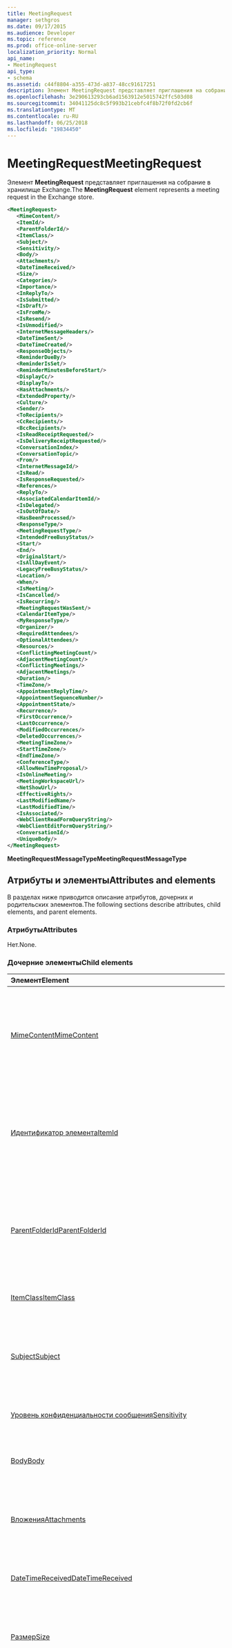 ```yaml
---
title: MeetingRequest
manager: sethgros
ms.date: 09/17/2015
ms.audience: Developer
ms.topic: reference
ms.prod: office-online-server
localization_priority: Normal
api_name:
- MeetingRequest
api_type:
- schema
ms.assetid: c44f8804-a355-473d-a837-48cc91617251
description: Элемент MeetingRequest представляет приглашения на собрание в хранилище Exchange.
ms.openlocfilehash: 3e290613293cb6ad1563912e5015742ffc503d08
ms.sourcegitcommit: 34041125dc8c5f993b21cebfc4f8b72f0fd2cb6f
ms.translationtype: MT
ms.contentlocale: ru-RU
ms.lasthandoff: 06/25/2018
ms.locfileid: "19834450"
---
```

# <a name="meetingrequest"></a><span data-ttu-id="8b3d1-103">MeetingRequest</span><span class="sxs-lookup"><span data-stu-id="8b3d1-103">MeetingRequest</span></span>

<span data-ttu-id="8b3d1-104">Элемент **MeetingRequest** представляет приглашения на собрание в хранилище Exchange.</span><span class="sxs-lookup"><span data-stu-id="8b3d1-104">The **MeetingRequest** element represents a meeting request in the Exchange store.</span></span> 
  
```xml
<MeetingRequest>
   <MimeContent/>
   <ItemId/>
   <ParentFolderId/>
   <ItemClass/>
   <Subject/>
   <Sensitivity/>
   <Body/>
   <Attachments/>
   <DateTimeReceived/>
   <Size/>
   <Categories/>
   <Importance/>
   <InReplyTo/>
   <IsSubmitted/>
   <IsDraft/>
   <IsFromMe/>
   <IsResend/>
   <IsUnmodified/>
   <InternetMessageHeaders/>
   <DateTimeSent/>
   <DateTimeCreated/>
   <ResponseObjects/>
   <ReminderDueBy/>
   <ReminderIsSet/>
   <ReminderMinutesBeforeStart/>
   <DisplayCc/>
   <DisplayTo/>
   <HasAttachments/>
   <ExtendedProperty/>
   <Culture/>
   <Sender/>
   <ToRecipients/>
   <CcRecipients/>
   <BccRecipients/>
   <IsReadReceiptRequested/>
   <IsDeliveryReceiptRequested/>
   <ConversationIndex/>
   <ConversationTopic/>
   <From/>
   <InternetMessageId/>
   <IsRead/>
   <IsResponseRequested/>
   <References/>
   <ReplyTo/>
   <AssociatedCalendarItemId/>
   <IsDelegated/>
   <IsOutOfDate/>
   <HasBeenProcessed/>
   <ResponseType/>
   <MeetingRequestType/>
   <IntendedFreeBusyStatus/>
   <Start/>
   <End/>
   <OriginalStart/>
   <IsAllDayEvent/>
   <LegacyFreeBusyStatus/>
   <Location/>
   <When/>
   <IsMeeting/>
   <IsCancelled/>
   <IsRecurring/>
   <MeetingRequestWasSent/>
   <CalendarItemType/>
   <MyResponseType/>
   <Organizer/>
   <RequiredAttendees/>
   <OptionalAttendees/>
   <Resources/>
   <ConflictingMeetingCount/>
   <AdjacentMeetingCount/>
   <ConflictingMeetings/>
   <AdjacentMeetings/>
   <Duration/>
   <TimeZone/>
   <AppointmentReplyTime/>
   <AppointmentSequenceNumber/>
   <AppointmentState/>
   <Recurrence/>
   <FirstOccurrence/>
   <LastOccurrence/>
   <ModifiedOccurrences/>
   <DeletedOccurrences/>
   <MeetingTimeZone/>
   <StartTimeZone/>
   <EndTimeZone/>
   <ConferenceType/>
   <AllowNewTimeProposal/>
   <IsOnlineMeeting/>
   <MeetingWorkspaceUrl/>
   <NetShowUrl/>
   <EffectiveRights/>
   <LastModifiedName/>
   <LastModifiedTime/>
   <IsAssociated/>
   <WebClientReadFormQueryString/>
   <WebClientEditFormQueryString/>
   <ConversationId/>
   <UniqueBody/>
</MeetingRequest>
```

 <span data-ttu-id="8b3d1-105">**MeetingRequestMessageType**</span><span class="sxs-lookup"><span data-stu-id="8b3d1-105">**MeetingRequestMessageType**</span></span>
## <a name="attributes-and-elements"></a><span data-ttu-id="8b3d1-106">Атрибуты и элементы</span><span class="sxs-lookup"><span data-stu-id="8b3d1-106">Attributes and elements</span></span>

<span data-ttu-id="8b3d1-107">В разделах ниже приводится описание атрибутов, дочерних и родительских элементов.</span><span class="sxs-lookup"><span data-stu-id="8b3d1-107">The following sections describe attributes, child elements, and parent elements.</span></span>
  
### <a name="attributes"></a><span data-ttu-id="8b3d1-108">Атрибуты</span><span class="sxs-lookup"><span data-stu-id="8b3d1-108">Attributes</span></span>

<span data-ttu-id="8b3d1-109">Нет.</span><span class="sxs-lookup"><span data-stu-id="8b3d1-109">None.</span></span>
  
### <a name="child-elements"></a><span data-ttu-id="8b3d1-110">Дочерние элементы</span><span class="sxs-lookup"><span data-stu-id="8b3d1-110">Child elements</span></span>

|<span data-ttu-id="8b3d1-111">**Элемент**</span><span class="sxs-lookup"><span data-stu-id="8b3d1-111">**Element**</span></span>|<span data-ttu-id="8b3d1-112">**Описание**</span><span class="sxs-lookup"><span data-stu-id="8b3d1-112">**Description**</span></span>|
|:-----|:-----|
|[<span data-ttu-id="8b3d1-113">MimeContent</span><span class="sxs-lookup"><span data-stu-id="8b3d1-113">MimeContent</span></span>](mimecontent.md) <br/> |<span data-ttu-id="8b3d1-114">Содержит собственный поток Multipurpose Internet Mail Extensions (MIME) объекта, представленного в формате base64Binary.</span><span class="sxs-lookup"><span data-stu-id="8b3d1-114">Contains the native Multipurpose Internet Mail Extensions (MIME) stream of an object represented in base64Binary format.</span></span>  <br/> |
|[<span data-ttu-id="8b3d1-115">Идентификатор элемента</span><span class="sxs-lookup"><span data-stu-id="8b3d1-115">ItemId</span></span>](itemid.md) <br/> |<span data-ttu-id="8b3d1-116">Содержит уникальный идентификатор и меняет ключ элемента в хранилище Exchange.</span><span class="sxs-lookup"><span data-stu-id="8b3d1-116">Contains the unique identifier and change key of an item in the Exchange store.</span></span> <span data-ttu-id="8b3d1-117">Это свойство доступно только для чтения.</span><span class="sxs-lookup"><span data-stu-id="8b3d1-117">This property is read-only.</span></span>  <br/> |
|[<span data-ttu-id="8b3d1-118">ParentFolderId</span><span class="sxs-lookup"><span data-stu-id="8b3d1-118">ParentFolderId</span></span>](parentfolderid.md) <br/> |<span data-ttu-id="8b3d1-119">Представляет идентификатор родительской папки, содержащей элемент или папку.</span><span class="sxs-lookup"><span data-stu-id="8b3d1-119">Represents the identifier of the parent folder that contains the item or folder.</span></span> <span data-ttu-id="8b3d1-120">Это свойство доступно только для чтения.</span><span class="sxs-lookup"><span data-stu-id="8b3d1-120">This property is read-only.</span></span>  <br/> |
|[<span data-ttu-id="8b3d1-121">ItemClass</span><span class="sxs-lookup"><span data-stu-id="8b3d1-121">ItemClass</span></span>](itemclass.md) <br/> |<span data-ttu-id="8b3d1-122">Представляет класс сообщения элемента.</span><span class="sxs-lookup"><span data-stu-id="8b3d1-122">Represents the message class of an item.</span></span>  <br/> |
|[<span data-ttu-id="8b3d1-123">Subject</span><span class="sxs-lookup"><span data-stu-id="8b3d1-123">Subject</span></span>](subject.md) <br/> |<span data-ttu-id="8b3d1-124">Представляет тему для элементов хранилища Exchange и объекты ответа.</span><span class="sxs-lookup"><span data-stu-id="8b3d1-124">Represents the subject for Exchange store items and response objects.</span></span> <span data-ttu-id="8b3d1-125">Тема ограничена 255 символов.</span><span class="sxs-lookup"><span data-stu-id="8b3d1-125">The subject is limited to 255 characters.</span></span>  <br/> |
|[<span data-ttu-id="8b3d1-126">Уровень конфиденциальности сообщения</span><span class="sxs-lookup"><span data-stu-id="8b3d1-126">Sensitivity</span></span>](sensitivity.md) <br/> |<span data-ttu-id="8b3d1-127">Указывает уровень конфиденциальности для элемента.</span><span class="sxs-lookup"><span data-stu-id="8b3d1-127">Indicates the sensitivity level of an item.</span></span>  <br/> |
|[<span data-ttu-id="8b3d1-128">Body</span><span class="sxs-lookup"><span data-stu-id="8b3d1-128">Body</span></span>](body.md) <br/> |<span data-ttu-id="8b3d1-129">Представляет фактическое содержимое основного текста сообщения.</span><span class="sxs-lookup"><span data-stu-id="8b3d1-129">Represents the actual body content of a message.</span></span>  <br/> |
|[<span data-ttu-id="8b3d1-130">Вложения</span><span class="sxs-lookup"><span data-stu-id="8b3d1-130">Attachments</span></span>](attachments-ex15websvcsotherref.md) <br/> |<span data-ttu-id="8b3d1-131">Содержит элементы или файлы, подключенные к элементу в хранилище Exchange.</span><span class="sxs-lookup"><span data-stu-id="8b3d1-131">Contains the items or files that are attached to an item in the Exchange store.</span></span>  <br/> |
|[<span data-ttu-id="8b3d1-132">DateTimeReceived</span><span class="sxs-lookup"><span data-stu-id="8b3d1-132">DateTimeReceived</span></span>](datetimereceived.md) <br/> |<span data-ttu-id="8b3d1-133">Представляет дату и время получения элемента в почтовом ящике.</span><span class="sxs-lookup"><span data-stu-id="8b3d1-133">Represents the data and time that an item in a mailbox was received.</span></span>  <br/> |
|[<span data-ttu-id="8b3d1-134">Размер</span><span class="sxs-lookup"><span data-stu-id="8b3d1-134">Size</span></span>](size.md) <br/> |<span data-ttu-id="8b3d1-135">Представляет размер в байтах элемента.</span><span class="sxs-lookup"><span data-stu-id="8b3d1-135">Represents the size in bytes of an item.</span></span> <span data-ttu-id="8b3d1-136">Это свойство доступно только для чтения.</span><span class="sxs-lookup"><span data-stu-id="8b3d1-136">This property is read-only.</span></span>  <br/> |
|[<span data-ttu-id="8b3d1-137">Категории</span><span class="sxs-lookup"><span data-stu-id="8b3d1-137">Categories</span></span>](categories-ex15websvcsotherref.md) <br/> |<span data-ttu-id="8b3d1-138">Представляет набор строк, чтобы указать, к какой категории относится элемент в почтовом ящике.</span><span class="sxs-lookup"><span data-stu-id="8b3d1-138">Represents a collection of strings that identify to which categories an item in the mailbox belongs.</span></span>  <br/> |
|[<span data-ttu-id="8b3d1-139">Важность</span><span class="sxs-lookup"><span data-stu-id="8b3d1-139">Importance</span></span>](importance.md) <br/> |<span data-ttu-id="8b3d1-140">Описывает важность элемента.</span><span class="sxs-lookup"><span data-stu-id="8b3d1-140">Describes the importance of an item.</span></span>  <br/> |
|[<span data-ttu-id="8b3d1-141">InReplyTo</span><span class="sxs-lookup"><span data-stu-id="8b3d1-141">InReplyTo</span></span>](inreplyto.md) <br/> |<span data-ttu-id="8b3d1-142">Представляет идентификатор элемента, к которому этот элемент является ее в ответ.</span><span class="sxs-lookup"><span data-stu-id="8b3d1-142">Represents the identifier of the item to which this item is a reply.</span></span>  <br/> |
|[<span data-ttu-id="8b3d1-143">IsSubmitted</span><span class="sxs-lookup"><span data-stu-id="8b3d1-143">IsSubmitted</span></span>](issubmitted.md) <br/> |<span data-ttu-id="8b3d1-144">Указывает, является ли элемент был отправлен исходящие папке по умолчанию.</span><span class="sxs-lookup"><span data-stu-id="8b3d1-144">Indicates whether an item has been submitted to the Outbox default folder.</span></span>  <br/> |
|[<span data-ttu-id="8b3d1-145">IsDraft</span><span class="sxs-lookup"><span data-stu-id="8b3d1-145">IsDraft</span></span>](isdraft.md) <br/> |<span data-ttu-id="8b3d1-146">Указывает, является ли элемент еще не были отправлены.</span><span class="sxs-lookup"><span data-stu-id="8b3d1-146">Indicates whether an item has not yet been sent.</span></span>  <br/> |
|[<span data-ttu-id="8b3d1-147">IsFromMe</span><span class="sxs-lookup"><span data-stu-id="8b3d1-147">IsFromMe</span></span>](isfromme.md) <br/> |<span data-ttu-id="8b3d1-148">Показывает пользователя отправить элемент на себя.</span><span class="sxs-lookup"><span data-stu-id="8b3d1-148">Indicates whether a user sent an item to itself.</span></span>  <br/> |
|[<span data-ttu-id="8b3d1-149">IsResend</span><span class="sxs-lookup"><span data-stu-id="8b3d1-149">IsResend</span></span>](isresend.md) <br/> |<span data-ttu-id="8b3d1-150">Указывает, является ли элемент ранее еще был отправлен.</span><span class="sxs-lookup"><span data-stu-id="8b3d1-150">Indicates whether the item had previously been sent.</span></span>  <br/> |
|[<span data-ttu-id="8b3d1-151">IsUnmodified</span><span class="sxs-lookup"><span data-stu-id="8b3d1-151">IsUnmodified</span></span>](isunmodified.md) <br/> |<span data-ttu-id="8b3d1-152">Указывает, были ли изменены элемента.</span><span class="sxs-lookup"><span data-stu-id="8b3d1-152">Indicates whether the item has been modified.</span></span>  <br/> |
|[<span data-ttu-id="8b3d1-153">InternetMessageHeaders</span><span class="sxs-lookup"><span data-stu-id="8b3d1-153">InternetMessageHeaders</span></span>](internetmessageheaders.md) <br/> |<span data-ttu-id="8b3d1-154">Представляет коллекцию всех заголовков сообщений Интернета, содержащиеся внутри элемента в почтовом ящике.</span><span class="sxs-lookup"><span data-stu-id="8b3d1-154">Represents the collection of all Internet message headers contained within an item in a mailbox.</span></span>  <br/> |
|[<span data-ttu-id="8b3d1-155">DateTimeSent</span><span class="sxs-lookup"><span data-stu-id="8b3d1-155">DateTimeSent</span></span>](datetimesent.md) <br/> |<span data-ttu-id="8b3d1-156">Представляет дату и время отправки элемента в почтовом ящике.</span><span class="sxs-lookup"><span data-stu-id="8b3d1-156">Represents the date and time that an item in a mailbox was sent.</span></span>  <br/> |
|[<span data-ttu-id="8b3d1-157">DateTimeCreated</span><span class="sxs-lookup"><span data-stu-id="8b3d1-157">DateTimeCreated</span></span>](datetimecreated.md) <br/> |<span data-ttu-id="8b3d1-158">Представляет дату и время создания данного элемента в почтовом ящике.</span><span class="sxs-lookup"><span data-stu-id="8b3d1-158">Represents the date and time that a given item in the mailbox was created.</span></span>  <br/> |
|[<span data-ttu-id="8b3d1-159">ResponseObjects</span><span class="sxs-lookup"><span data-stu-id="8b3d1-159">ResponseObjects</span></span>](responseobjects.md) <br/> |<span data-ttu-id="8b3d1-160">Содержит коллекцию всех объектов ответа, которые связаны с элемента в хранилище Exchange.</span><span class="sxs-lookup"><span data-stu-id="8b3d1-160">Contains a collection of all the response objects that are associated with an item in the Exchange store.</span></span>  <br/> |
|[<span data-ttu-id="8b3d1-161">ReminderDueBy</span><span class="sxs-lookup"><span data-stu-id="8b3d1-161">ReminderDueBy</span></span>](reminderdueby.md) <br/> |<span data-ttu-id="8b3d1-162">Представляет дату и время, когда происходит событие.</span><span class="sxs-lookup"><span data-stu-id="8b3d1-162">Represents the date and time when the event occurs.</span></span> <span data-ttu-id="8b3d1-163">Используется в элементе [ReminderMinutesBeforeStart](reminderminutesbeforestart.md) определить, когда отображается оповещение.</span><span class="sxs-lookup"><span data-stu-id="8b3d1-163">This is used by the [ReminderMinutesBeforeStart](reminderminutesbeforestart.md) element to determine when the reminder is displayed.</span></span>  <br/> |
|[<span data-ttu-id="8b3d1-164">ReminderIsSet</span><span class="sxs-lookup"><span data-stu-id="8b3d1-164">ReminderIsSet</span></span>](reminderisset.md) <br/> |<span data-ttu-id="8b3d1-165">Указывает, установлен ли напоминания для элемента в хранилище Exchange.</span><span class="sxs-lookup"><span data-stu-id="8b3d1-165">Indicates whether a reminder has been set for an item in the Exchange store.</span></span>  <br/> |
|[<span data-ttu-id="8b3d1-166">ReminderMinutesBeforeStart</span><span class="sxs-lookup"><span data-stu-id="8b3d1-166">ReminderMinutesBeforeStart</span></span>](reminderminutesbeforestart.md) <br/> |<span data-ttu-id="8b3d1-167">Представляет число минут и только потом событие, когда отображается напоминание.</span><span class="sxs-lookup"><span data-stu-id="8b3d1-167">Represents the number of minutes before an event when a reminder is displayed.</span></span>  <br/> |
|[<span data-ttu-id="8b3d1-168">DisplayCc</span><span class="sxs-lookup"><span data-stu-id="8b3d1-168">DisplayCc</span></span>](displaycc.md) <br/> |<span data-ttu-id="8b3d1-169">Строка отображения, который используется для содержимого строку "Копия".</span><span class="sxs-lookup"><span data-stu-id="8b3d1-169">Represents the display string that is used for the contents of the CC line.</span></span> <span data-ttu-id="8b3d1-170">Это составное строка всех получателей отображаемые имена «копия».</span><span class="sxs-lookup"><span data-stu-id="8b3d1-170">This is the concatenated string of all CC recipient display names.</span></span>  <br/> |
|[<span data-ttu-id="8b3d1-171">DisplayTo</span><span class="sxs-lookup"><span data-stu-id="8b3d1-171">DisplayTo</span></span>](displayto.md) <br/> |<span data-ttu-id="8b3d1-172">Строка отображения, который используется для содержимого строке.</span><span class="sxs-lookup"><span data-stu-id="8b3d1-172">Represents the display string that is used for the contents of the To line.</span></span> <span data-ttu-id="8b3d1-173">Это составное строка всех для получателей отображаемые имена.</span><span class="sxs-lookup"><span data-stu-id="8b3d1-173">This is the concatenated string of all To recipient display names.</span></span>  <br/> |
|[<span data-ttu-id="8b3d1-174">HasAttachments</span><span class="sxs-lookup"><span data-stu-id="8b3d1-174">HasAttachments</span></span>](hasattachments.md) <br/> |<span data-ttu-id="8b3d1-175">Представляет свойство, которое задано значение **true,** Если у элемента есть по крайней мере один видимым вложения.</span><span class="sxs-lookup"><span data-stu-id="8b3d1-175">Represents a property that is set to **true** if an item has at least one visible attachment.</span></span> <span data-ttu-id="8b3d1-176">Это свойство доступно только для чтения.</span><span class="sxs-lookup"><span data-stu-id="8b3d1-176">This property is read only.</span></span>  <br/> |
|[<span data-ttu-id="8b3d1-177">ExtendedProperty</span><span class="sxs-lookup"><span data-stu-id="8b3d1-177">ExtendedProperty</span></span>](extendedproperty.md) <br/> |<span data-ttu-id="8b3d1-178">Определяет расширенные свойства для папок и элементов.</span><span class="sxs-lookup"><span data-stu-id="8b3d1-178">Identifies extended properties on folders and items.</span></span>  <br/> |
|[<span data-ttu-id="8b3d1-179">Язык и региональные параметры</span><span class="sxs-lookup"><span data-stu-id="8b3d1-179">Culture</span></span>](culture.md) <br/> |<span data-ttu-id="8b3d1-180">Представляет язык и региональные параметры для заданного элемента в почтовом ящике.</span><span class="sxs-lookup"><span data-stu-id="8b3d1-180">Represents the culture for a given item in a mailbox.</span></span>  <br/> |
|[<span data-ttu-id="8b3d1-181">Отправитель</span><span class="sxs-lookup"><span data-stu-id="8b3d1-181">Sender</span></span>](sender.md) <br/> |<span data-ttu-id="8b3d1-182">Идентифицирует отправителя элемента.</span><span class="sxs-lookup"><span data-stu-id="8b3d1-182">Identifies the sender of an item.</span></span>  <br/> |
|[<span data-ttu-id="8b3d1-183">ToRecipients</span><span class="sxs-lookup"><span data-stu-id="8b3d1-183">ToRecipients</span></span>](torecipients.md) <br/> |<span data-ttu-id="8b3d1-184">Содержит список получателей сообщения.</span><span class="sxs-lookup"><span data-stu-id="8b3d1-184">Contains a set of recipients of a message.</span></span>  <br/> |
|[<span data-ttu-id="8b3d1-185">CcRecipients</span><span class="sxs-lookup"><span data-stu-id="8b3d1-185">CcRecipients</span></span>](ccrecipients.md) <br/> |<span data-ttu-id="8b3d1-186">Представляет коллекцию получателей, которые будут получать копии сообщения.</span><span class="sxs-lookup"><span data-stu-id="8b3d1-186">Represents a collection of recipients that will receive a copy of the message.</span></span>  <br/> |
|[<span data-ttu-id="8b3d1-187">BccRecipients</span><span class="sxs-lookup"><span data-stu-id="8b3d1-187">BccRecipients</span></span>](bccrecipients.md) <br/> |<span data-ttu-id="8b3d1-188">Представляет коллекцию получателей скрытой копии (СК) сообщения электронной почты.</span><span class="sxs-lookup"><span data-stu-id="8b3d1-188">Represents a collection of recipients to receive a blind carbon copy (Bcc) of an e-mail.</span></span>  <br/> |
|[<span data-ttu-id="8b3d1-189">IsReadReceiptRequested</span><span class="sxs-lookup"><span data-stu-id="8b3d1-189">IsReadReceiptRequested</span></span>](isreadreceiptrequested.md) <br/> |<span data-ttu-id="8b3d1-190">Указывает, будет ли отправителя элемента о прочтении.</span><span class="sxs-lookup"><span data-stu-id="8b3d1-190">Indicates whether the sender of an item requests a read receipt.</span></span>  <br/> |
|[<span data-ttu-id="8b3d1-191">IsDeliveryReceiptRequested</span><span class="sxs-lookup"><span data-stu-id="8b3d1-191">IsDeliveryReceiptRequested</span></span>](isdeliveryreceiptrequested.md) <br/> |<span data-ttu-id="8b3d1-192">Указывает, требует ли отправитель элемента уведомление о доставке.</span><span class="sxs-lookup"><span data-stu-id="8b3d1-192">Indicates whether the sender of an item requests a delivery receipt.</span></span>  <br/> |
|[<span data-ttu-id="8b3d1-193">ConversationIndex</span><span class="sxs-lookup"><span data-stu-id="8b3d1-193">ConversationIndex</span></span>](conversationindex.md) <br/> |<span data-ttu-id="8b3d1-194">Содержит двоичные идентификатор, представляющий поток, к которой принадлежит это сообщение.</span><span class="sxs-lookup"><span data-stu-id="8b3d1-194">Contains a binary ID that represents the thread to which this message belongs.</span></span>  <br/> |
|[<span data-ttu-id="8b3d1-195">ConversationTopic</span><span class="sxs-lookup"><span data-stu-id="8b3d1-195">ConversationTopic</span></span>](conversationtopic.md) <br/> |<span data-ttu-id="8b3d1-196">Представляет идентификатор беседы.</span><span class="sxs-lookup"><span data-stu-id="8b3d1-196">Represents the conversation identifier.</span></span>  <br/> |
|[<span data-ttu-id="8b3d1-197">From</span><span class="sxs-lookup"><span data-stu-id="8b3d1-197">From</span></span>](from.md) <br/> |<span data-ttu-id="8b3d1-198">Представляет получателя, у которого было отправлено сообщение.</span><span class="sxs-lookup"><span data-stu-id="8b3d1-198">Represents the addressee from whom the message was sent.</span></span>  <br/> |
|[<span data-ttu-id="8b3d1-199">InternetMessageId</span><span class="sxs-lookup"><span data-stu-id="8b3d1-199">InternetMessageId</span></span>](internetmessageid.md) <br/> |<span data-ttu-id="8b3d1-200">Представляет идентификатор сообщения Интернета элемента.</span><span class="sxs-lookup"><span data-stu-id="8b3d1-200">Represents the Internet message identifier of an item.</span></span>  <br/> |
|[<span data-ttu-id="8b3d1-201">IsRead</span><span class="sxs-lookup"><span data-stu-id="8b3d1-201">IsRead</span></span>](isread.md) <br/> |<span data-ttu-id="8b3d1-202">Указывает, имеет ли чтение сообщения.</span><span class="sxs-lookup"><span data-stu-id="8b3d1-202">Indicates whether a message has been read.</span></span>  <br/> |
|[<span data-ttu-id="8b3d1-203">IsResponseRequested</span><span class="sxs-lookup"><span data-stu-id="8b3d1-203">IsResponseRequested</span></span>](isresponserequested.md) <br/> |<span data-ttu-id="8b3d1-204">Указывает, запрашивается ли ответ на сообщение электронной почты.</span><span class="sxs-lookup"><span data-stu-id="8b3d1-204">Indicates whether a response to an e-mail message is requested.</span></span>  <br/> |
|[<span data-ttu-id="8b3d1-205">Справочные материалы</span><span class="sxs-lookup"><span data-stu-id="8b3d1-205">References</span></span>](references.md) <br/> |<span data-ttu-id="8b3d1-206">Представляет заголовок групп, используемый для сопоставления ответов с исходными сообщениями.</span><span class="sxs-lookup"><span data-stu-id="8b3d1-206">Represents the Usenet header that is used to correlate replies with their original messages.</span></span>  <br/> |
|[<span data-ttu-id="8b3d1-207">ReplyTo</span><span class="sxs-lookup"><span data-stu-id="8b3d1-207">ReplyTo</span></span>](replyto.md) <br/> |<span data-ttu-id="8b3d1-208">Определяет набор адресов, к которым будут отправляться ответы.</span><span class="sxs-lookup"><span data-stu-id="8b3d1-208">Identifies a set of addresses to which replies should be sent.</span></span>  <br/> |
|[<span data-ttu-id="8b3d1-209">AssociatedCalendarItemId</span><span class="sxs-lookup"><span data-stu-id="8b3d1-209">AssociatedCalendarItemId</span></span>](associatedcalendaritemid.md) <br/> |<span data-ttu-id="8b3d1-210">Представляет элемент календаря, связанного с [MeetingMessage](meetingmessage.md).</span><span class="sxs-lookup"><span data-stu-id="8b3d1-210">Represents the calendar item that is associated with a [MeetingMessage](meetingmessage.md).</span></span>  <br/> |
|[<span data-ttu-id="8b3d1-211">IsDelegated</span><span class="sxs-lookup"><span data-stu-id="8b3d1-211">IsDelegated</span></span>](isdelegated.md) <br/> |<span data-ttu-id="8b3d1-212">Указывает, обработано ли собрания с помощью учетной записи с доступом к делегата.</span><span class="sxs-lookup"><span data-stu-id="8b3d1-212">Indicates whether a meeting was handled by an account with delegate access.</span></span>  <br/> |
|[<span data-ttu-id="8b3d1-213">IsOutOfDate</span><span class="sxs-lookup"><span data-stu-id="8b3d1-213">IsOutOfDate</span></span>](isoutofdate.md) <br/> |<span data-ttu-id="8b3d1-214">Указывает, является ли устаревший сообщения о собрании.</span><span class="sxs-lookup"><span data-stu-id="8b3d1-214">Indicates whether a meeting message is out of date.</span></span>  <br/> |
|[<span data-ttu-id="8b3d1-215">HasBeenProcessed</span><span class="sxs-lookup"><span data-stu-id="8b3d1-215">HasBeenProcessed</span></span>](hasbeenprocessed.md) <br/> |<span data-ttu-id="8b3d1-216">Указывает ли сообщение собрания элемент обработки.</span><span class="sxs-lookup"><span data-stu-id="8b3d1-216">Indicates whether a meeting message item has been processed.</span></span>  <br/> |
|[<span data-ttu-id="8b3d1-217">ResponseType</span><span class="sxs-lookup"><span data-stu-id="8b3d1-217">ResponseType</span></span>](responsetype.md) <br/> |<span data-ttu-id="8b3d1-218">Представляет тип получателя ответа, полученные на собрание.</span><span class="sxs-lookup"><span data-stu-id="8b3d1-218">Represents the kind of recipient response that is received for a meeting.</span></span>  <br/> |
|[<span data-ttu-id="8b3d1-219">MeetingRequestType</span><span class="sxs-lookup"><span data-stu-id="8b3d1-219">MeetingRequestType</span></span>](meetingrequesttype.md) <br/> |<span data-ttu-id="8b3d1-220">Описывает тип приглашения на собрание.</span><span class="sxs-lookup"><span data-stu-id="8b3d1-220">Describes the type of the meeting request.</span></span>  <br/> |
|[<span data-ttu-id="8b3d1-221">IntendedFreeBusyStatus</span><span class="sxs-lookup"><span data-stu-id="8b3d1-221">IntendedFreeBusyStatus</span></span>](intendedfreebusystatus.md) <br/> |<span data-ttu-id="8b3d1-222">Представляет предполагаемая состояния для элемента календаря, который связан с приглашения на собрание.</span><span class="sxs-lookup"><span data-stu-id="8b3d1-222">Represents the intended status for the calendar item that is associated with the meeting request.</span></span>  <br/> |
|[<span data-ttu-id="8b3d1-223">Start</span><span class="sxs-lookup"><span data-stu-id="8b3d1-223">Start</span></span>](start.md) <br/> |<span data-ttu-id="8b3d1-224">Представляет начало элемента календаря.</span><span class="sxs-lookup"><span data-stu-id="8b3d1-224">Represents the start of a calendar item.</span></span> <span data-ttu-id="8b3d1-225">Этот элемент применяется только для одного экземпляра элемента календаря.</span><span class="sxs-lookup"><span data-stu-id="8b3d1-225">This element only applies to a single occurrence of a calendar item.</span></span>  <br/> |
|[<span data-ttu-id="8b3d1-226">End</span><span class="sxs-lookup"><span data-stu-id="8b3d1-226">End </span></span>](end-ex15websvcsotherref.md) <br/> |<span data-ttu-id="8b3d1-227">Представляет конец длительность.</span><span class="sxs-lookup"><span data-stu-id="8b3d1-227">Represents the end of a duration.</span></span> <span data-ttu-id="8b3d1-228">Этот элемент применяется только для одного экземпляра элемента календаря.</span><span class="sxs-lookup"><span data-stu-id="8b3d1-228">This element only applies to a single occurrence of a calendar item.</span></span>  <br/> |
|[<span data-ttu-id="8b3d1-229">OriginalStart</span><span class="sxs-lookup"><span data-stu-id="8b3d1-229">OriginalStart</span></span>](originalstart.md) <br/> |<span data-ttu-id="8b3d1-230">Представляет исходное время начала элемента календаря.</span><span class="sxs-lookup"><span data-stu-id="8b3d1-230">Represents the original start time of a calendar item.</span></span>  <br/> |
|[<span data-ttu-id="8b3d1-231">IsAllDayEvent</span><span class="sxs-lookup"><span data-stu-id="8b3d1-231">IsAllDayEvent</span></span>](isalldayevent.md) <br/> |<span data-ttu-id="8b3d1-232">Указывает тип календаря элемента или приглашения на собрание событием на целый день.</span><span class="sxs-lookup"><span data-stu-id="8b3d1-232">Indicates whether a calendar item or meeting request represents an all-day event.</span></span>  <br/> |
|[<span data-ttu-id="8b3d1-233">LegacyFreeBusyStatus</span><span class="sxs-lookup"><span data-stu-id="8b3d1-233">LegacyFreeBusyStatus</span></span>](legacyfreebusystatus.md) <br/> |<span data-ttu-id="8b3d1-234">Представляет состояния занятости элемента календаря.</span><span class="sxs-lookup"><span data-stu-id="8b3d1-234">Represents the free/busy status of the calendar item.</span></span>  <br/> |
|[<span data-ttu-id="8b3d1-235">Location</span><span class="sxs-lookup"><span data-stu-id="8b3d1-235">Location</span></span>](location.md) <br/> |<span data-ttu-id="8b3d1-236">Представляет место собрания или встречи.</span><span class="sxs-lookup"><span data-stu-id="8b3d1-236">Represents the location of a meeting or appointment.</span></span>  <br/> |
|[<span data-ttu-id="8b3d1-237">Когда</span><span class="sxs-lookup"><span data-stu-id="8b3d1-237">When</span></span>](when.md) <br/> |<span data-ttu-id="8b3d1-238">Представлено описание при возникновении собрания.</span><span class="sxs-lookup"><span data-stu-id="8b3d1-238">Provides a description of when a meeting occurs.</span></span>  <br/> |
|[<span data-ttu-id="8b3d1-239">IsMeeting</span><span class="sxs-lookup"><span data-stu-id="8b3d1-239">IsMeeting</span></span>](ismeeting.md) <br/> |<span data-ttu-id="8b3d1-240">Указывает, является ли элемент календаря собрания или встречи.</span><span class="sxs-lookup"><span data-stu-id="8b3d1-240">Indicates whether the calendar item is either a meeting or appointment.</span></span>  <br/> |
|[<span data-ttu-id="8b3d1-241">IsCancelled</span><span class="sxs-lookup"><span data-stu-id="8b3d1-241">IsCancelled</span></span>](iscancelled.md) <br/> |<span data-ttu-id="8b3d1-242">Указывает, была ли отменена встречи или собрания.</span><span class="sxs-lookup"><span data-stu-id="8b3d1-242">Indicates whether an appointment or meeting has been cancelled.</span></span>  <br/> |
|[<span data-ttu-id="8b3d1-243">IsRecurring</span><span class="sxs-lookup"><span data-stu-id="8b3d1-243">IsRecurring</span></span>](isrecurring.md) <br/> |<span data-ttu-id="8b3d1-244">Указывает, является ли элемент календаря часть повторяющегося элемента.</span><span class="sxs-lookup"><span data-stu-id="8b3d1-244">Indicates whether a calendar item is part of a recurring item.</span></span> <span data-ttu-id="8b3d1-245">Этот элемент доступен только для чтения.</span><span class="sxs-lookup"><span data-stu-id="8b3d1-245">This element is read-only.</span></span>  <br/> |
|[<span data-ttu-id="8b3d1-246">MeetingRequestWasSent</span><span class="sxs-lookup"><span data-stu-id="8b3d1-246">MeetingRequestWasSent</span></span>](meetingrequestwassent.md) <br/> |<span data-ttu-id="8b3d1-247">Указывает, был ли отправлен приглашения на собрание запрошенные участникам.</span><span class="sxs-lookup"><span data-stu-id="8b3d1-247">Indicates whether a meeting request has been sent to requested attendees.</span></span>  <br/> |
|[<span data-ttu-id="8b3d1-248">CalendarItemType</span><span class="sxs-lookup"><span data-stu-id="8b3d1-248">CalendarItemType</span></span>](calendaritemtype.md) <br/> |<span data-ttu-id="8b3d1-249">Представляет тип вхождение элемента календаря.</span><span class="sxs-lookup"><span data-stu-id="8b3d1-249">Represents the occurrence type of a calendar item.</span></span>  <br/> |
|[<span data-ttu-id="8b3d1-250">MyResponseType</span><span class="sxs-lookup"><span data-stu-id="8b3d1-250">MyResponseType</span></span>](myresponsetype.md) <br/> |<span data-ttu-id="8b3d1-251">Содержит состояние или ответа на элемент календаря.</span><span class="sxs-lookup"><span data-stu-id="8b3d1-251">Contains the status of or response to a calendar item.</span></span>  <br/> |
|[<span data-ttu-id="8b3d1-252">Организатор</span><span class="sxs-lookup"><span data-stu-id="8b3d1-252">Organizer</span></span>](organizer.md) <br/> |<span data-ttu-id="8b3d1-253">Представляет организатора собрания.</span><span class="sxs-lookup"><span data-stu-id="8b3d1-253">Represents the organizer of a meeting.</span></span>  <br/> |
|[<span data-ttu-id="8b3d1-254">RequiredAttendees</span><span class="sxs-lookup"><span data-stu-id="8b3d1-254">RequiredAttendees</span></span>](requiredattendees.md) <br/> |<span data-ttu-id="8b3d1-255">Представляет участников, которые необходимы на участие в собрании.</span><span class="sxs-lookup"><span data-stu-id="8b3d1-255">Represents attendees that are required to attend a meeting.</span></span>  <br/> |
|[<span data-ttu-id="8b3d1-256">OptionalAttendees</span><span class="sxs-lookup"><span data-stu-id="8b3d1-256">OptionalAttendees</span></span>](optionalattendees.md) <br/> |<span data-ttu-id="8b3d1-257">Представляет участников, которые не требуется на участие в собрании.</span><span class="sxs-lookup"><span data-stu-id="8b3d1-257">Represents attendees that are not required to attend a meeting.</span></span>  <br/> |
|[<span data-ttu-id="8b3d1-258">Ресурсы</span><span class="sxs-lookup"><span data-stu-id="8b3d1-258">Resources</span></span>](resources.md) <br/> |<span data-ttu-id="8b3d1-259">Ресурс запланированного собрания.</span><span class="sxs-lookup"><span data-stu-id="8b3d1-259">Represents a scheduled resource for a meeting.</span></span>  <br/> |
|[<span data-ttu-id="8b3d1-260">ConflictingMeetingCount</span><span class="sxs-lookup"><span data-stu-id="8b3d1-260">ConflictingMeetingCount</span></span>](conflictingmeetingcount.md) <br/> |<span data-ttu-id="8b3d1-261">Представляет число собраний, конфликтующие с приглашения на собрание.</span><span class="sxs-lookup"><span data-stu-id="8b3d1-261">Represents the number of meetings that conflict with the meeting request.</span></span>  <br/> |
|[<span data-ttu-id="8b3d1-262">AdjacentMeetingCount</span><span class="sxs-lookup"><span data-stu-id="8b3d1-262">AdjacentMeetingCount</span></span>](adjacentmeetingcount.md) <br/> |<span data-ttu-id="8b3d1-263">Представляет общее число элементов календаря, расположенных на время собрания.</span><span class="sxs-lookup"><span data-stu-id="8b3d1-263">Represents the total number of calendar items that are adjacent to a meeting time.</span></span>  <br/> |
|[<span data-ttu-id="8b3d1-264">ConflictingMeetings</span><span class="sxs-lookup"><span data-stu-id="8b3d1-264">ConflictingMeetings</span></span>](conflictingmeetings.md) <br/> |<span data-ttu-id="8b3d1-265">Определяет все элементы, конфликтующие с время собрания.</span><span class="sxs-lookup"><span data-stu-id="8b3d1-265">Identifies all items that conflict with a meeting time.</span></span>  <br/> |
|[<span data-ttu-id="8b3d1-266">AdjacentMeetings</span><span class="sxs-lookup"><span data-stu-id="8b3d1-266">AdjacentMeetings</span></span>](adjacentmeetings.md) <br/> |<span data-ttu-id="8b3d1-267">Описание всех элементов календаря, расположенных на время собрания.</span><span class="sxs-lookup"><span data-stu-id="8b3d1-267">Describes all calendar items that are adjacent to a meeting time.</span></span>  <br/> |
|[<span data-ttu-id="8b3d1-268">Продолжительность (элементы)</span><span class="sxs-lookup"><span data-stu-id="8b3d1-268">Duration (Items)</span></span>](duration-items.md) <br/> |<span data-ttu-id="8b3d1-269">Представляет длительность элемента календаря.</span><span class="sxs-lookup"><span data-stu-id="8b3d1-269">Represents the duration of a calendar item.</span></span>  <br/> |
|[<span data-ttu-id="8b3d1-270">Часовой пояс (элемент)</span><span class="sxs-lookup"><span data-stu-id="8b3d1-270">TimeZone (Item)</span></span>](timezone-item.md) <br/> |<span data-ttu-id="8b3d1-271">Предоставляет текстовое описание часового пояса.</span><span class="sxs-lookup"><span data-stu-id="8b3d1-271">Provides a text description of a time zone.</span></span>  <br/> |
|[<span data-ttu-id="8b3d1-272">AppointmentReplyTime</span><span class="sxs-lookup"><span data-stu-id="8b3d1-272">AppointmentReplyTime</span></span>](appointmentreplytime.md) <br/> |<span data-ttu-id="8b3d1-273">Представляет дату и время, когда участник дан ответ на приглашения на собрание.</span><span class="sxs-lookup"><span data-stu-id="8b3d1-273">Represents the date and time when an attendee replied to a meeting request.</span></span>  <br/> |
|[<span data-ttu-id="8b3d1-274">AppointmentSequenceNumber</span><span class="sxs-lookup"><span data-stu-id="8b3d1-274">AppointmentSequenceNumber</span></span>](appointmentsequencenumber.md) <br/> |<span data-ttu-id="8b3d1-275">Указывает порядковый номер версии встречи.</span><span class="sxs-lookup"><span data-stu-id="8b3d1-275">Specifies the sequence number of a version of an appointment.</span></span>  <br/> |
|[<span data-ttu-id="8b3d1-276">AppointmentState</span><span class="sxs-lookup"><span data-stu-id="8b3d1-276">AppointmentState</span></span>](appointmentstate.md) <br/> |<span data-ttu-id="8b3d1-277">Указывает состояние встречи.</span><span class="sxs-lookup"><span data-stu-id="8b3d1-277">Specifies the status of the appointment.</span></span>  <br/> |
|[<span data-ttu-id="8b3d1-278">Повторение (RecurrenceType)</span><span class="sxs-lookup"><span data-stu-id="8b3d1-278">Recurrence (RecurrenceType)</span></span>](recurrence-recurrencetype.md) <br/> |<span data-ttu-id="8b3d1-279">Содержит шаблон повторения для элементов календаря и приглашения на собрания.</span><span class="sxs-lookup"><span data-stu-id="8b3d1-279">Contains the recurrence pattern for calendar items and meeting requests.</span></span>  <br/> |
|[<span data-ttu-id="8b3d1-280">FirstOccurrence</span><span class="sxs-lookup"><span data-stu-id="8b3d1-280">FirstOccurrence</span></span>](firstoccurrence.md) <br/> |<span data-ttu-id="8b3d1-281">Представляет первого появления повторяющегося элемента календаря.</span><span class="sxs-lookup"><span data-stu-id="8b3d1-281">Represents the first occurrence of a recurring calendar item.</span></span>  <br/> <span data-ttu-id="8b3d1-282">Этот элемент является допустимым, если [CalendarItemType](calendaritemtype.md) имеет значение RecurringMaster.</span><span class="sxs-lookup"><span data-stu-id="8b3d1-282">This element is valid if [CalendarItemType](calendaritemtype.md) has the RecurringMaster value.</span></span>  <br/> |
|[<span data-ttu-id="8b3d1-283">LastOccurrence</span><span class="sxs-lookup"><span data-stu-id="8b3d1-283">LastOccurrence</span></span>](lastoccurrence.md) <br/> |<span data-ttu-id="8b3d1-284">Представляет последнего вхождения повторяющегося элемента календаря.</span><span class="sxs-lookup"><span data-stu-id="8b3d1-284">Represents the last occurrence of a recurring calendar item.</span></span>  <br/> <span data-ttu-id="8b3d1-285">Этот элемент является допустимым, если [CalendarItemType](calendaritemtype.md) имеет значение RecurringMaster.</span><span class="sxs-lookup"><span data-stu-id="8b3d1-285">This element is valid if [CalendarItemType](calendaritemtype.md) has the RecurringMaster value.</span></span>  <br/> |
|[<span data-ttu-id="8b3d1-286">ModifiedOccurrences</span><span class="sxs-lookup"><span data-stu-id="8b3d1-286">ModifiedOccurrences</span></span>](modifiedoccurrences.md) <br/> |<span data-ttu-id="8b3d1-287">Содержит массив повторяющихся вхождения элемента календаря, которые были изменены, отличного от элемента шаблона повторения.</span><span class="sxs-lookup"><span data-stu-id="8b3d1-287">Contains an array of recurring calendar item occurrences that have been modified so that they are different than the recurrence master item.</span></span>  <br/> <span data-ttu-id="8b3d1-288">Этот элемент является допустимым, если [CalendarItemType](calendaritemtype.md) имеет значение RecurringMaster.</span><span class="sxs-lookup"><span data-stu-id="8b3d1-288">This element is valid if [CalendarItemType](calendaritemtype.md) has the RecurringMaster value.</span></span>  <br/> |
|[<span data-ttu-id="8b3d1-289">DeletedOccurrences</span><span class="sxs-lookup"><span data-stu-id="8b3d1-289">DeletedOccurrences</span></span>](deletedoccurrences.md) <br/> |<span data-ttu-id="8b3d1-290">Содержит массив удаленных вхождения повторяющегося элемента календаря.</span><span class="sxs-lookup"><span data-stu-id="8b3d1-290">Contains an array of deleted occurrences of a recurring calendar item.</span></span>  <br/> <span data-ttu-id="8b3d1-291">Этот элемент является допустимым, если [CalendarItemType](calendaritemtype.md) имеет значение RecurringMaster.</span><span class="sxs-lookup"><span data-stu-id="8b3d1-291">This element is valid if [CalendarItemType](calendaritemtype.md) has the RecurringMaster value.</span></span>  <br/> |
|[<span data-ttu-id="8b3d1-292">MeetingTimeZone</span><span class="sxs-lookup"><span data-stu-id="8b3d1-292">MeetingTimeZone</span></span>](meetingtimezone.md) <br/> |<span data-ttu-id="8b3d1-293">Представляет часовой пояс расположение, где размещен собрания.</span><span class="sxs-lookup"><span data-stu-id="8b3d1-293">Represents the time zone of the location where the meeting is hosted.</span></span>  <br/> |
|[<span data-ttu-id="8b3d1-294">StartTimeZone</span><span class="sxs-lookup"><span data-stu-id="8b3d1-294">StartTimeZone</span></span>](starttimezone.md) <br/> |<span data-ttu-id="8b3d1-295">Представляет часовой пояс Пуск элемента календаря.</span><span class="sxs-lookup"><span data-stu-id="8b3d1-295">Represents the start time zone of the calendar item.</span></span>  <br/> |
|[<span data-ttu-id="8b3d1-296">EndTimeZone</span><span class="sxs-lookup"><span data-stu-id="8b3d1-296">EndTimeZone</span></span>](endtimezone.md) <br/> |<span data-ttu-id="8b3d1-297">Представляет часовой пояс конечных элемента календаря.</span><span class="sxs-lookup"><span data-stu-id="8b3d1-297">Represents the end time zone of the calendar item.</span></span>  <br/> |
|[<span data-ttu-id="8b3d1-298">ConferenceType</span><span class="sxs-lookup"><span data-stu-id="8b3d1-298">ConferenceType</span></span>](conferencetype.md) <br/> |<span data-ttu-id="8b3d1-299">Описывает тип конференц-связи, выполняемую с элементом календарь.</span><span class="sxs-lookup"><span data-stu-id="8b3d1-299">Describes the type of conferencing that is performed with a calendar item.</span></span>  <br/> |
|[<span data-ttu-id="8b3d1-300">AllowNewTimeProposal</span><span class="sxs-lookup"><span data-stu-id="8b3d1-300">AllowNewTimeProposal</span></span>](allownewtimeproposal.md) <br/> |<span data-ttu-id="8b3d1-301">Представляет ли собрание можно предложенное собрание.</span><span class="sxs-lookup"><span data-stu-id="8b3d1-301">Represents whether a new meeting time can be proposed for a meeting.</span></span>  <br/> |
|[<span data-ttu-id="8b3d1-302">IsOnlineMeeting</span><span class="sxs-lookup"><span data-stu-id="8b3d1-302">IsOnlineMeeting</span></span>](isonlinemeeting.md) <br/> |<span data-ttu-id="8b3d1-303">Указывает, является ли online собрания.</span><span class="sxs-lookup"><span data-stu-id="8b3d1-303">Indicates whether the meeting is online.</span></span>  <br/> |
|[<span data-ttu-id="8b3d1-304">MeetingWorkspaceUrl</span><span class="sxs-lookup"><span data-stu-id="8b3d1-304">MeetingWorkspaceUrl</span></span>](meetingworkspaceurl.md) <br/> |<span data-ttu-id="8b3d1-305">Содержит URL-адрес для рабочей области для собраний, которая связана с элемента календаря.</span><span class="sxs-lookup"><span data-stu-id="8b3d1-305">Contains the URL for the meeting workspace that is linked to by the calendar item.</span></span>  <br/> |
|[<span data-ttu-id="8b3d1-306">NetShowUrl</span><span class="sxs-lookup"><span data-stu-id="8b3d1-306">NetShowUrl</span></span>](netshowurl.md) <br/> |<span data-ttu-id="8b3d1-307">Указывает URL-адрес для Microsoft Netshow собрание по сети.</span><span class="sxs-lookup"><span data-stu-id="8b3d1-307">Specifies the URL for a Microsoft Netshow online meeting.</span></span>  <br/> |
|[<span data-ttu-id="8b3d1-308">EffectiveRights</span><span class="sxs-lookup"><span data-stu-id="8b3d1-308">EffectiveRights</span></span>](effectiverights.md) <br/> |<span data-ttu-id="8b3d1-309">Содержит правами клиент, построенный на параметры разрешений для элемента или папки.</span><span class="sxs-lookup"><span data-stu-id="8b3d1-309">Contains the rights of the client based on the permission settings for the item or folder.</span></span> <span data-ttu-id="8b3d1-310">Этот элемент доступен только для чтения.</span><span class="sxs-lookup"><span data-stu-id="8b3d1-310">This element is read-only.</span></span>  <br/> |
|[<span data-ttu-id="8b3d1-311">LastModifiedName</span><span class="sxs-lookup"><span data-stu-id="8b3d1-311">LastModifiedName</span></span>](lastmodifiedname.md) <br/> |<span data-ttu-id="8b3d1-312">Содержит отображаемое имя последнего пользователя, чтобы изменить элемент.</span><span class="sxs-lookup"><span data-stu-id="8b3d1-312">Contains the display name of the last user to modify an item.</span></span>  <br/> |
|[<span data-ttu-id="8b3d1-313">LastModifiedTime</span><span class="sxs-lookup"><span data-stu-id="8b3d1-313">LastModifiedTime</span></span>](lastmodifiedtime.md) <br/> |<span data-ttu-id="8b3d1-314">Указывает время последнего изменения элемента.</span><span class="sxs-lookup"><span data-stu-id="8b3d1-314">Indicates when an item was last modified.</span></span>  <br/> |
|[<span data-ttu-id="8b3d1-315">IsAssociated</span><span class="sxs-lookup"><span data-stu-id="8b3d1-315">IsAssociated</span></span>](isassociated.md) <br/> |<span data-ttu-id="8b3d1-316">Указывает, является ли элемент связан с папкой.</span><span class="sxs-lookup"><span data-stu-id="8b3d1-316">Indicates whether the item is associated with a folder.</span></span>  <br/> |
|[<span data-ttu-id="8b3d1-317">WebClientReadFormQueryString</span><span class="sxs-lookup"><span data-stu-id="8b3d1-317">WebClientReadFormQueryString</span></span>](webclientreadformquerystring.md) <br/> |<span data-ttu-id="8b3d1-318">Представляет URL-адрес для присоединения к конечной точке Microsoft Office Outlook Web App для чтения элемента в Outlook Web App.</span><span class="sxs-lookup"><span data-stu-id="8b3d1-318">Represents a URL to concatenate to the Microsoft Office Outlook Web App endpoint to read an item in Outlook Web App.</span></span>  <br/> |
|[<span data-ttu-id="8b3d1-319">WebClientEditFormQueryString</span><span class="sxs-lookup"><span data-stu-id="8b3d1-319">WebClientEditFormQueryString</span></span>](webclienteditformquerystring.md) <br/> |<span data-ttu-id="8b3d1-320">Представляет URL-адрес для объединения в конечную точку Outlook Web App для редактирования элемента в Outlook Web App.</span><span class="sxs-lookup"><span data-stu-id="8b3d1-320">Represents a URL to concatenate to the Outlook Web App endpoint to edit an item in Outlook Web App.</span></span>  <br/> |
|[<span data-ttu-id="8b3d1-321">ConversationId</span><span class="sxs-lookup"><span data-stu-id="8b3d1-321">ConversationId</span></span>](conversationid.md) <br/> |<span data-ttu-id="8b3d1-322">Содержит идентификатор элемента или беседы.</span><span class="sxs-lookup"><span data-stu-id="8b3d1-322">Contains the identifier of an item or conversation.</span></span>  <br/> |
|[<span data-ttu-id="8b3d1-323">UniqueBody</span><span class="sxs-lookup"><span data-stu-id="8b3d1-323">UniqueBody</span></span>](uniquebody.md) <br/> |<span data-ttu-id="8b3d1-324">Представляет фрагмент HTML или обычный текст, который представляет уникальное body эту беседу.</span><span class="sxs-lookup"><span data-stu-id="8b3d1-324">Represents an HTML fragment or plain text which represents the unique body of this conversation.</span></span>  <br/> |
|[<span data-ttu-id="8b3d1-325">ИД ПОЛЬЗОВАТЕЛЯ</span><span class="sxs-lookup"><span data-stu-id="8b3d1-325">UID</span></span>](uid.md) <br/> |<span data-ttu-id="8b3d1-326">Идентифицирует элемент календаря.</span><span class="sxs-lookup"><span data-stu-id="8b3d1-326">Identifies a calendar item.</span></span>  <br/> |
|[<span data-ttu-id="8b3d1-327">RecurrenceId</span><span class="sxs-lookup"><span data-stu-id="8b3d1-327">RecurrenceId</span></span>](recurrenceid.md) <br/> |<span data-ttu-id="8b3d1-328">Используется для идентификации определенный экземпляр повторяющегося элемента календаря.</span><span class="sxs-lookup"><span data-stu-id="8b3d1-328">Used to identify a specific instance of a recurring calendar item.</span></span>  <br/> |
|[<span data-ttu-id="8b3d1-329">DateTimeStamp</span><span class="sxs-lookup"><span data-stu-id="8b3d1-329">DateTimeStamp</span></span>](datetimestamp.md) <br/> |<span data-ttu-id="8b3d1-330">Указывает дату и время создания экземпляра объекта iCalendar.</span><span class="sxs-lookup"><span data-stu-id="8b3d1-330">Indicates the date and time that an instance of an iCalendar object was created.</span></span>  <br/> |
   
### <a name="parent-elements"></a><span data-ttu-id="8b3d1-331">Родительские элементы</span><span class="sxs-lookup"><span data-stu-id="8b3d1-331">Parent elements</span></span>

|<span data-ttu-id="8b3d1-332">**Элемент**</span><span class="sxs-lookup"><span data-stu-id="8b3d1-332">**Element**</span></span>|<span data-ttu-id="8b3d1-333">**Описание**</span><span class="sxs-lookup"><span data-stu-id="8b3d1-333">**Description**</span></span>|
|:-----|:-----|
|[<span data-ttu-id="8b3d1-334">AdjacentMeetings</span><span class="sxs-lookup"><span data-stu-id="8b3d1-334">AdjacentMeetings</span></span>](adjacentmeetings.md) <br/> |<span data-ttu-id="8b3d1-335">Определяет все элементы календаря, расположенных на время собрания.</span><span class="sxs-lookup"><span data-stu-id="8b3d1-335">Identifies all calendar items that are adjacent to a meeting time.</span></span>  <br/> |
|[<span data-ttu-id="8b3d1-336">AppendToItemField</span><span class="sxs-lookup"><span data-stu-id="8b3d1-336">AppendToItemField</span></span>](appendtoitemfield.md) <br/> |<span data-ttu-id="8b3d1-337">Указывает данные для добавления к отдельное свойство элемента во время [операции UpdateItem](updateitem-operation.md).</span><span class="sxs-lookup"><span data-stu-id="8b3d1-337">Identifies data to append to a single property of an item during an [UpdateItem operation](updateitem-operation.md).</span></span>  <br/> |
|[<span data-ttu-id="8b3d1-338">ConflictingMeetings</span><span class="sxs-lookup"><span data-stu-id="8b3d1-338">ConflictingMeetings</span></span>](conflictingmeetings.md) <br/> |<span data-ttu-id="8b3d1-339">Определяет все элементы, конфликтующие с время собрания.</span><span class="sxs-lookup"><span data-stu-id="8b3d1-339">Identifies all items that conflict with a meeting time.</span></span>  <br/> |
|[<span data-ttu-id="8b3d1-340">Создание (ItemSync)</span><span class="sxs-lookup"><span data-stu-id="8b3d1-340">Create (ItemSync)</span></span>](create-itemsync.md) <br/> |<span data-ttu-id="8b3d1-341">Определяет один элемент для создания в локальном хранилище клиента.</span><span class="sxs-lookup"><span data-stu-id="8b3d1-341">Identifies a single item to create in the local client store.</span></span>  <br/> |
|[<span data-ttu-id="8b3d1-342">Элементы</span><span class="sxs-lookup"><span data-stu-id="8b3d1-342">Items</span></span>](items.md) <br/> |<span data-ttu-id="8b3d1-343">Содержит массив элементов.</span><span class="sxs-lookup"><span data-stu-id="8b3d1-343">Contains an array of items.</span></span>  <br/> |
|[<span data-ttu-id="8b3d1-344">Элементы (NonEmptyArrayOfAllItemsType)</span><span class="sxs-lookup"><span data-stu-id="8b3d1-344">Items (NonEmptyArrayOfAllItemsType)</span></span>](items-nonemptyarrayofallitemstype.md) <br/> |<span data-ttu-id="8b3d1-345">Содержит массив элементов для создания.</span><span class="sxs-lookup"><span data-stu-id="8b3d1-345">Contains an array of items to create.</span></span>  <br/> |
|[<span data-ttu-id="8b3d1-346">ItemAttachment</span><span class="sxs-lookup"><span data-stu-id="8b3d1-346">ItemAttachment</span></span>](itemattachment.md) <br/> |<span data-ttu-id="8b3d1-347">Представляет собой элемент Exchange, подключенный к другой элемент Exchange.</span><span class="sxs-lookup"><span data-stu-id="8b3d1-347">Represents an Exchange item that is attached to another Exchange item.</span></span>  <br/> |
|[<span data-ttu-id="8b3d1-348">SetItemField</span><span class="sxs-lookup"><span data-stu-id="8b3d1-348">SetItemField</span></span>](setitemfield.md) <br/> |<span data-ttu-id="8b3d1-349">Представляет отдельное свойство элемента в [UpdateItem операции](updateitem-operation.md)обновления.</span><span class="sxs-lookup"><span data-stu-id="8b3d1-349">Represents an update to a single property of an item in an [UpdateItem operation](updateitem-operation.md).</span></span>  <br/> |
|[<span data-ttu-id="8b3d1-350">Обновление (ItemSync)</span><span class="sxs-lookup"><span data-stu-id="8b3d1-350">Update (ItemSync)</span></span>](update-itemsync.md) <br/> |<span data-ttu-id="8b3d1-351">Определяет один элемент для обновления в локальном хранилище клиента.</span><span class="sxs-lookup"><span data-stu-id="8b3d1-351">Identifies a single item to update in the local client store.</span></span>  <br/> |
   
## <a name="text-value"></a><span data-ttu-id="8b3d1-352">Текстовое значение</span><span class="sxs-lookup"><span data-stu-id="8b3d1-352">Text value</span></span>

<span data-ttu-id="8b3d1-353">Нет.</span><span class="sxs-lookup"><span data-stu-id="8b3d1-353">None.</span></span>
  
## <a name="remarks"></a><span data-ttu-id="8b3d1-354">Замечания</span><span class="sxs-lookup"><span data-stu-id="8b3d1-354">Remarks</span></span>

<span data-ttu-id="8b3d1-355">Схема, описывающая этот элемент, находится в виртуальном каталоге IIS, в котором размещены веб-службы Exchange.</span><span class="sxs-lookup"><span data-stu-id="8b3d1-355">The schema that describes this element is located in the IIS virtual directory that hosts Exchange Web Services.</span></span>
  
## <a name="element-information"></a><span data-ttu-id="8b3d1-356">Сведения об элементе</span><span class="sxs-lookup"><span data-stu-id="8b3d1-356">Element information</span></span>

|||
|:-----|:-----|
|<span data-ttu-id="8b3d1-357">Пространство имен</span><span class="sxs-lookup"><span data-stu-id="8b3d1-357">Namespace</span></span>  <br/> |http://schemas.microsoft.com/exchange/services/2006/types  <br/> |
|<span data-ttu-id="8b3d1-358">Имя схемы</span><span class="sxs-lookup"><span data-stu-id="8b3d1-358">Schema Name</span></span>  <br/> |<span data-ttu-id="8b3d1-359">Схема Types</span><span class="sxs-lookup"><span data-stu-id="8b3d1-359">Types schema</span></span>  <br/> |
|<span data-ttu-id="8b3d1-360">Файл проверки</span><span class="sxs-lookup"><span data-stu-id="8b3d1-360">Validation File</span></span>  <br/> |<span data-ttu-id="8b3d1-361">Types.xsd</span><span class="sxs-lookup"><span data-stu-id="8b3d1-361">Types.xsd</span></span>  <br/> |
|<span data-ttu-id="8b3d1-362">Может быть пустым</span><span class="sxs-lookup"><span data-stu-id="8b3d1-362">Can be Empty</span></span>  <br/> |<span data-ttu-id="8b3d1-363">False</span><span class="sxs-lookup"><span data-stu-id="8b3d1-363">False</span></span>  <br/> |
   
## <a name="see-also"></a><span data-ttu-id="8b3d1-364">См. также</span><span class="sxs-lookup"><span data-stu-id="8b3d1-364">See also</span></span>



- [<span data-ttu-id="8b3d1-365">Элементы XML веб-служб Exchange в Exchange</span><span class="sxs-lookup"><span data-stu-id="8b3d1-365">EWS XML elements in Exchange</span></span>](ews-xml-elements-in-exchange.md)


